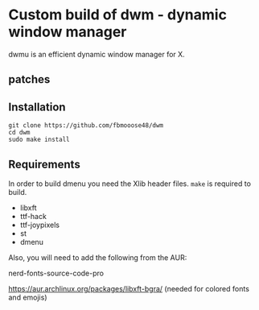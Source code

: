 # Custom build of dwm - dynamic window manager

dwmu is an efficient dynamic window manager for X.

## patches



## Installation

```
git clone https://github.com/fbmooose48/dwm
cd dwm
sudo make install
```
## Requirements

In order to build dmenu you need the Xlib header files.
`make` is required to build.

+ libxft
+ ttf-hack
+ ttf-joypixels
+ st
+ dmenu

Also, you will need to add the following from the AUR:

nerd-fonts-source-code-pro

https://aur.archlinux.org/packages/libxft-bgra/ (needed for colored fonts and emojis)

